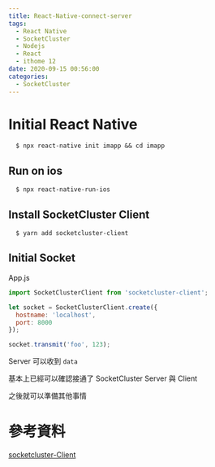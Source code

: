 ```yaml
---
title: React-Native-connect-server
tags:
  - React Native
  - SocketCluster
  - Nodejs
  - React
  - ithome 12
date: 2020-09-15 00:56:00
categories:
  - SocketCluster
---
```


# Initial React Native

```
  $ npx react-native init imapp && cd imapp
```

## Run on ios

```
  $ npx react-native-run-ios
```

## Install SocketCluster Client

```
  $ yarn add socketcluster-client
```

## Initial Socket

App.js

```javascript
import SocketClusterClient from 'socketcluster-client';

let socket = SocketClusterClient.create({
  hostname: 'localhost',
  port: 8000
});

socket.transmit('foo', 123);
```

Server 可以收到 `data`

基本上已經可以確認接通了 SocketCluster Server 與 Client

之後就可以準備其他事情

# 參考資料

[socketcluster-Client](https://github.com/SocketCluster/socketcluster-client)
